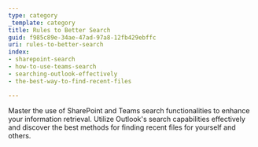 ```yaml
---
type: category
_template: category
title: Rules to Better Search
guid: f985c89e-34ae-47ad-97a8-12fb429ebffc
uri: rules-to-better-search
index:
- sharepoint-search
- how-to-use-teams-search
- searching-outlook-effectively
- the-best-way-to-find-recent-files

---
```


Master the use of SharePoint and Teams search functionalities to enhance your information retrieval. Utilize Outlook's search capabilities effectively and discover the best methods for finding recent files for yourself and others.
